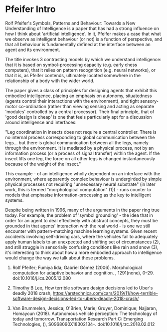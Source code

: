 # Pfeifer Intro

Rolf Pfeifer's Symbols, Patterns and Behaviour: Towards a New Understanding of Intelligence is a paper that has had a strong influence on how I think about 'artificial intelligence'. In it, Pfeifer makes a case that what we observe as intelligent behaviour (or not) is a function of perspective, and that all behaviour is fundamentally defined at the interface between an agent and its environment.

The title invokes 3 contrasting models by which we understand intelligence: that it is based on symbol-processing capacity (e.g. early chess computers), that it relies on pattern recognition (e.g. neural networks), or that it is, as Pfeifer contends, ultimately located somewhere in the relationship of a body with the wider world.

The paper gives a class of principles for designing agents that exhibit this embodied intelligence, placing an emphasis on autonomy, situatedness (agents control their interactions with the environment), and tight sensory-motor co-ordination (rather than viewing sensing and acting as separate 'modules' controlled by a central processor). Their final principle, that of 'good design is cheap' is one that feels particularly apt for a discussion around intelligence and interfaces:

"Leg coordination in insects does not require a central controller. There is no internal process corresponding to global communication between the legs... but there is global communication between all the legs, namely through the environment. It is mediated by a physical process, not by an information process (or a process of signal transfer) within the agent. If the insect lifts one leg, the force on all other legs is changed instantaneously because of the weight of the insect."

This example - of an intelligence wholly dependent on an interface with the environment, where apparently complex behaviour is undergirded by simple physical processes not requiring "unnecessary neural substrate" (in later work, this is termed "morphological computation" (1)) - runs counter to models that emphasise information-processing as the key to intelligent systems.

Despite being written in 1996, many of the arguments in the paper ring true today. For example, the problem of 'symbol grounding' - the idea that in order for an agent to deal effectively with abstract concepts, they must be grounded in that agents' interaction with the real world - is one we still encounter with pattern-matching machine learning systems. Given recent accidents involving self-driving cars, where the vehicles fail to adequately apply human labels to an unexpected and shifting set of circumstances (2), and still struggle in sensorially confusing conditions like rain and snow (3), it's interesting to think about how a more embodied approach to intelligence would change the way we talk about these problems.


1. Rolf Pfeifer; Fumiya Iida; Gabriel Gómez (2006). Morphological computation for adaptive behavior and cognition. , 1291(none), 0–29. doi:10.1016/j.ics.2005.12.080  

2. Timothy B Lee, How terrible software design decisions led to Uber's deadly 2018 crash, https://arstechnica.com/cars/2019/11/how-terrible-software-design-decisions-led-to-ubers-deadly-2018-crash/

3. Van Brummelen, Jessica; O'Brien, Marie; Gruyer, Dominique; Najjaran, Homayoun (2018). Autonomous vehicle perception: The technology of today and tomorrow. Transportation Research Part C: Emerging Technologies, (), S0968090X18302134–. doi:10.1016/j.trc.2018.02.012  

